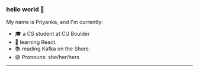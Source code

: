 ### hello world 👋

My name is Priyanka, and I'm currently:

- 🎓 a CS student at CU Boulder
- 🌱 learning React.
- 📚 reading Kafka on the Shore.
- 😄 Pronouns: she/her/hers

------
